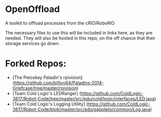 OpenOffload
===========

A toolkit to offload processes from the cRIO/RoboRIO

The necessary files to use this will be included in links here, as they are needed. They will also be hosted in this repo, on the off chance that their storage services go down.

Forked Repos:
===========

* [The Petoskey Paladin's rpivision] (https://github.com/killjoy64/Paladins-2014-Griefcase/tree/master/rpivision)
* [Team Cold Logic's LEDRanger] (https://github.com/ColdLogic-3617/Robot-Code/tree/master/src/edu/cold/logic/interfaces/LED.java)
* [Team Cold Logic's Logging Utility] (https://github.com/ColdLogic-3617/Robot-Code/blob/master/src/edu/gappleto/common/Log.java)
